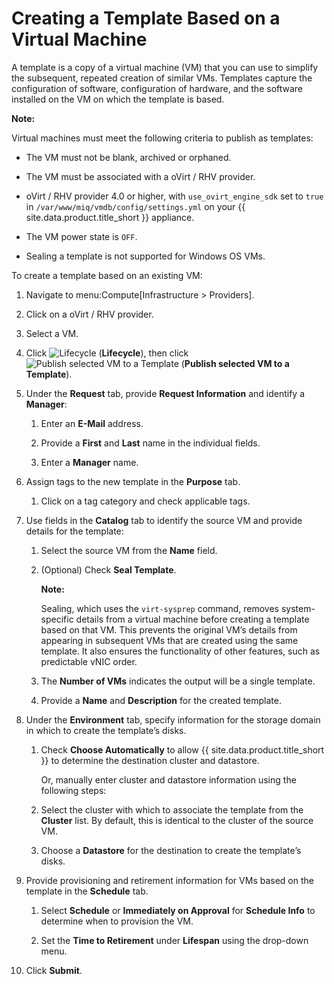 # Creating a Template Based on a Virtual Machine

A template is a copy of a virtual machine (VM) that you can use to
simplify the subsequent, repeated creation of similar VMs. Templates
capture the configuration of software, configuration of hardware, and
the software installed on the VM on which the template is based.

**Note:**

Virtual machines must meet the following criteria to publish as
templates:

  - The VM must not be blank, archived or orphaned.

  - The VM must be associated with a oVirt / RHV provider.

  - oVirt / RHV provider 4.0 or higher, with
    `use_ovirt_engine_sdk` set to `true` in
    `/var/www/miq/vmdb/config/settings.yml` on your
    {{ site.data.product.title_short }} appliance.

  - The VM power state is `OFF`.

  - Sealing a template is not supported for Windows OS VMs.

To create a template based on an existing VM:

1.  Navigate to menu:Compute\[Infrastructure \> Providers\].

2.  Click on a oVirt / RHV provider.

3.  Select a VM.

4.  Click ![Lifecycle](../images/2007.png) (**Lifecycle**), then click
    ![Publish selected VM to a Template](../images/import.png) (**Publish
    selected VM to a Template**).

5.  Under the **Request** tab, provide **Request Information** and
    identify a **Manager**:

    1.  Enter an **E-Mail** address.

    2.  Provide a **First** and **Last** name in the individual fields.

    3.  Enter a **Manager** name.

6.  Assign tags to the new template in the **Purpose** tab.

    1.  Click on a tag category and check applicable tags.

7.  Use fields in the **Catalog** tab to identify the source VM and
    provide details for the template:

    1.  Select the source VM from the **Name** field.

    2.  (Optional) Check **Seal Template**.

        **Note:**

        Sealing, which uses the `virt-sysprep` command, removes
        system-specific details from a virtual machine before creating a
        template based on that VM. This prevents the original VM’s
        details from appearing in subsequent VMs that are created using
        the same template. It also ensures the functionality of other
        features, such as predictable vNIC order.
        
    3.  The **Number of VMs** indicates the output will be a single
        template.

    4.  Provide a **Name** and **Description** for the created template.

8.  Under the **Environment** tab, specify information for the storage
    domain in which to create the template’s disks.

    1.  Check **Choose Automatically** to allow {{ site.data.product.title_short }}
        to determine the destination cluster and datastore.

        Or, manually enter cluster and datastore information using the
        following steps:

    2.  Select the cluster with which to associate the template from the
        **Cluster** list. By default, this is identical to the cluster
        of the source VM.

    3.  Choose a **Datastore** for the destination to create the
        template’s disks.

9.  Provide provisioning and retirement information for VMs based on the
    template in the **Schedule** tab.

    1.  Select **Schedule** or **Immediately on Approval** for
        **Schedule Info** to determine when to provision the VM.

    2.  Set the **Time to Retirement** under **Lifespan** using the
        drop-down menu.

10. Click **Submit**.
